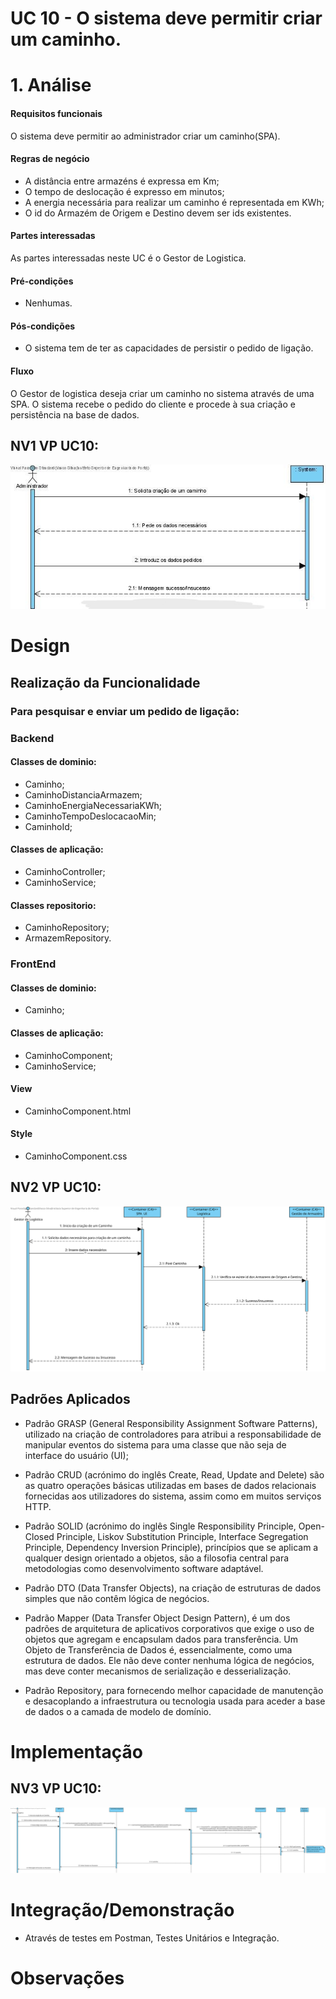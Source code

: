 # UC 10 - O sistema deve permitir criar um caminho.

# 1. Análise

#### Requisitos funcionais

O sistema deve permitir ao administrador criar um caminho(SPA).

#### Regras de negócio

* A distância entre armazéns é expressa em Km;
* O tempo de deslocação é expresso em minutos;
* A energia necessária para realizar um caminho é representada em KWh;
* O id do Armazém de Origem e Destino devem ser ids existentes.

#### Partes interessadas

As partes interessadas neste UC é o Gestor de Logistica.

#### Pré-condições

* Nenhumas.

#### Pós-condições

* O sistema tem de ter as capacidades de persistir o pedido de ligação.

#### Fluxo

O Gestor de logistica deseja criar um caminho no sistema através de uma SPA. 
O sistema recebe o pedido do cliente e procede à sua criação e persistência na base de dados.

## NV1 VP UC10:
![Vista%20Processo-%20ALT2.jpg](../../nivel1/US016/Vista%20Processo-%20ALT2.jpg)

#  Design

##  Realização da Funcionalidade
### Para pesquisar e enviar um pedido de ligação:

### Backend
#### Classes de dominio: 
* Caminho; 
* CaminhoDistanciaArmazem;
* CaminhoEnergiaNecessariaKWh;
* CaminhoTempoDeslocacaoMin;
* CaminhoId;
 
#### Classes de aplicação:  
* CaminhoController;
* CaminhoService;

#### Classes repositorio: 
* CaminhoRepository;
* ArmazemRepository.

### FrontEnd
#### Classes de dominio: 
* Caminho; 
 
#### Classes de aplicação:  
* CaminhoComponent;
* CaminhoService;

#### View
* CaminhoComponent.html

#### Style

* CaminhoComponent.css

## NV2 VP UC10:
![N2_US016_VistaProcesso.svg](../../nivel2/US016/N2_US016_VistaProcesso.svg)

##  Padrões Aplicados

* Padrão GRASP (General Responsibility Assignment Software Patterns), utilizado na criação de controladores para atribui a responsabilidade de manipular eventos do sistema para uma classe que não seja de interface do usuário (UI);

* Padrão CRUD (acrónimo do inglês Create, Read, Update and Delete) são as quatro operações básicas utilizadas em bases de dados relacionais fornecidas aos utilizadores do sistema, assim como em muitos serviços HTTP.

* Padrão SOLID (acrónimo do inglês Single Responsibility Principle, Open-Closed Principle, Liskov Substitution Principle, Interface Segregation Principle, Dependency Inversion Principle), princípios que se aplicam a qualquer design orientado a objetos, são a filosofia central para metodologias como desenvolvimento software adaptável.

* Padrão DTO (Data Transfer Objects), na criação de estruturas de dados simples que não contêm lógica de negócios.

* Padrão Mapper (Data Transfer Object Design Pattern), é um dos padrões de arquitetura de aplicativos corporativos que exige o uso de objetos que agregam e encapsulam dados para transferência. Um Objeto de Transferência de Dados é, essencialmente, como uma estrutura de dados. Ele não deve conter nenhuma lógica de negócios, mas deve conter mecanismos de serialização e desserialização.

* Padrão Repository, para fornecendo melhor capacidade de manutenção e desacoplando a infraestrutura ou tecnologia usada para aceder a base de dados o a camada de modelo de domínio.

# Implementação

## NV3 VP UC10:
![N3_US016_VistaProcesso.svg](../../nivel3/US016/N3_US016_VistaProcesso.svg)

# Integração/Demonstração

* Através de testes em Postman, Testes Unitários e Integração.

# Observações
